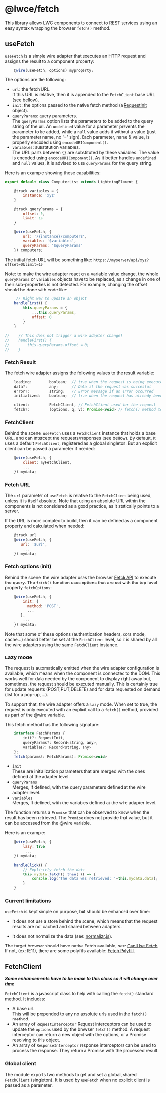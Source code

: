 # @lwce/fetch

This library allows LWC components to connect to REST services using an easy syntax wrapping the browser `fetch()` method.


## useFetch

`useFetch` is a simple wire adapter that executes an HTTP request and assigns the result to a component property:  

```javascript
    @wire(useFetch, options) myproperty;
```

The options are the following:  

  - `url`: the fetch URL.  
  If this URL is relative, then it is appended to the `FetchClient` base URL (see bellow).  
  - `init`: the options passed to the native fetch method (a [RequestInit](https://fetch.spec.whatwg.org/#requestinit) object).  
  - `queryParams`: query parameters.  
  The `queryParams` option lists the parameters to be added to the query string of the url. An `undefined` value for a parameter prevents the parameter to be added, while a `null` value adds it without a value (just the parameter name, no '=' sign). Each parameter, name & value, is properly encoded using `encodeURIComponent()`.  
  - `variables`: substitution variables.  
  The URL parts between `{}` are substituted by these variables. The value is encoded using `encodeURIComponent()`. As it better handles `undefined` and `null` values, it is advised to use `queryParams` for the query string.  

Here is an example showing these capabilities:  

```javascript
export default class ComputerList extends LightningElement {

    @track variables = {
        instance: 'xyz'
    }

    @track queryParams = {
        offset: 0,
        limit: 10
    }

    @wire(useFetch, {
        url: '/{instance}/computers',
        variables: '$variables',
        queryParams: '$queryParams'
    }) computers;
```  

The initial fetch URL will be something like: `https://myserver/api/xyz?offset=0&limit=10`  

Note: to make the wire adapter react on a variable value change, the whole `queryParams` or `variables` objects have to be replaced, as a change in one of their sub-properties is not detected. For example, changing the offset should be done with code like:  

```javascript
	 // Right way to update an object
    handleFirst() {
        this.queryParams = {
            ...this.queryParams,
            offset: 0
        }
    }
    
//    // This does not trigger a wire adapter change!
//    handleFirst() {
//        this.queryParams.offset = 0;
//    }
```  

### Fetch Result

The fetch wire adapter assigns the following values to the result variable:  

```javascript
    loading:        boolean;  // true when the request is being executed
    data?:          any;      // Data if the request was succesful
    error?:         string;   // Error message if an error occurred
    initialized:    boolean;  // true when the request has already been executed at least once	

    client:         FetchClient, // FetchClient used for the request
    fetch?:         (options, q, v): Promise<void> // fetch() method to re-execute the request (see 'lazy')
```  

### FetchClient

Behind the scene, `useFetch` uses a `FetchClient` instance that holds a base URL, and can intercept the requests/responses (see bellow). By default, it uses a default `FetchClient`, registered as a global singleton. But an explicit client can be passed a parameter if needed:  

```javascript
    @wire(useFetch, {
    	client: myFetchClient,
    	...
    }) mydata;
```  

### Fetch URL

The `url` parameter of `useFetch` is relative to the `FetchClient` being used, unless it is itself absolute. Note that using an absolute URL within the components is not considered as a good practice, as it statically points to a server.  

If the URL is more complex to build, then it can be defined as a component property and calculated when needed:  

```javascript
    @track url
    @wire(useFetch, {
       url: '$url',
		...        
    }) mydata;
``` 


### Fetch options (init)

Behind the scene, the wire adapter uses the browser [Fetch API](https://developer.mozilla.org/en-US/docs/Web/API/Fetch_API) to execute the query. The `fetch()` function uses options that are set with the top level property `fetchOptions`:  

```javascript
    @wire(useFetch, {
    	init: {
          method: 'POST',
          ...
       },
		...        
    }) mydata;
```

Note that some of these options (authentication headers, cors mode, cache...) should better be set at the `FetchClient` level, so it is shared by all the wire adapters using the same `FetchClient` instance.


### Lazy mode

The request is automatically emitted when the wire adapter configuration is available, which means when the component is connected to the DOM. This works well for data needed by the component to display right away but, sometimes, the request should be executed manually. This is certainly true for update requests (POST,PUT,DELETE) and for data requested on demand (list for a pop-up, ...).  

To support that, the wire adapter offers a `lazy` mode. When set to true, the request is only executed with an explicit call to a `fetch()` method, provided as part of the @wire variable.  

This fetch method has the following signature:  

```javascript
    interface FetchParams {
        init?: RequestInit,
        queryParams?: Record<string, any>, 
        variables?: Record<string, any> 
    }; 
    fetch(params?: FetchParams): Promise<void>
``` 
- `init`  
  These are initialization parameters that are merged with the ones defined at the adapter level.  
- `queryParams`  
  Merges, if defined, with the query parameters defined at the wire adapter level.  
- `variables`  
  Merges, if defined, with the variables defined at the wire adapter level.  
  
The function returns a `Promise` that can be observed to know when the result has been retrieved. The `Promise` does not provide that value, but it can be accessed from the @wire variable.  

Here is an example:   

```javascript
    @wire(useFetch, {
    	lazy: true
		 ...        
    }) mydata;
    
    handleClick() {
    	// Explicitly fetch the data
    	this.mydata.fetch().then( () => {
    		console.log('The data was retrieved: '+this.mydata.data);
    	}
    }
```


### Current limitations

`useFetch` is kept simple on purpose, but should be enhanced over time:  

- It does not use a store behind the scene, which means that the request results are not cached and shared between adapters.  

- It does not normalize the data (see: [normalizr.js](https://github.com/paularmstrong/normalizr)).  

The target browser should have native Fetch available, see: [CanIUse Fetch](https://caniuse.com/#feat=fetch). If not, (ex: IE11), there are some polyfills available: [Fetch Polyfill](https://github.github.io/fetch/).  


## FetchClient

***Some enhancements have to be made to this class so it will change over time***

`FetchClient` is a javascript class to help with calling the `fetch()` standard method. It includes:
  
  - A base url.  
    This will be prepended to any no absolute urls used in the `fetch()` method.  
  - An array of `RequestInterceptor`
    Request interceptors can be used to update the `options` used by the browser `fetch()` method. A request interceptor can return a new object with the options, or a Promise resolving to this object.
  - An array of `ResponseInterceptor`
    response interceptors can be used to process the response. They return a Promise with the processed result.  
    
    
### Global client

The module exports two methods to get and set a global, shared `FetchClient` (singleton). It is used by `useFetch` when no explicit client is passed as a parameter.
